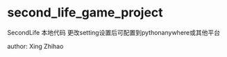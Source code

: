 # second_life_game_project
SecondLife 本地代码
更改setting设置后可配置到pythonanywhere或其他平台

author: Xing  Zhihao
